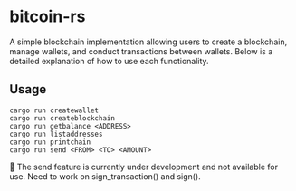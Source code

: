 # bitcoin-rs

A simple blockchain implementation allowing users to create a blockchain, manage wallets, and conduct transactions between wallets. Below is a detailed explanation of how to use each functionality.

## Usage

```
cargo run createwallet
cargo run createblockchain
cargo run getbalance <ADDRESS>
cargo run listaddresses
cargo run printchain
cargo run send <FROM> <TO> <AMOUNT>
```

🚧 The send feature is currently under development and not available for use. Need to work on sign_transaction() and sign().